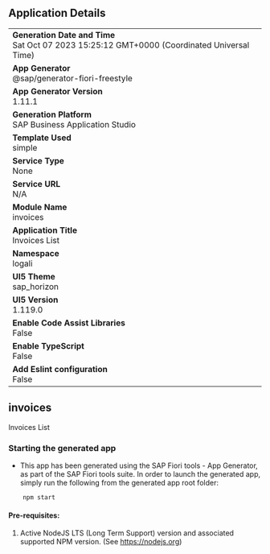 ## Application Details
|               |
| ------------- |
|**Generation Date and Time**<br>Sat Oct 07 2023 15:25:12 GMT+0000 (Coordinated Universal Time)|
|**App Generator**<br>@sap/generator-fiori-freestyle|
|**App Generator Version**<br>1.11.1|
|**Generation Platform**<br>SAP Business Application Studio|
|**Template Used**<br>simple|
|**Service Type**<br>None|
|**Service URL**<br>N/A
|**Module Name**<br>invoices|
|**Application Title**<br>Invoices List|
|**Namespace**<br>logali|
|**UI5 Theme**<br>sap_horizon|
|**UI5 Version**<br>1.119.0|
|**Enable Code Assist Libraries**<br>False|
|**Enable TypeScript**<br>False|
|**Add Eslint configuration**<br>False|

## invoices

Invoices List

### Starting the generated app

-   This app has been generated using the SAP Fiori tools - App Generator, as part of the SAP Fiori tools suite.  In order to launch the generated app, simply run the following from the generated app root folder:

```
    npm start
```

#### Pre-requisites:

1. Active NodeJS LTS (Long Term Support) version and associated supported NPM version.  (See https://nodejs.org)


